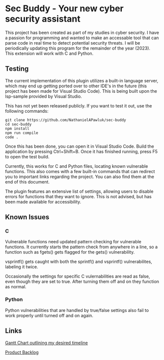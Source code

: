 # Sec Buddy - Your new cyber security assistant

This project has been created as part of my studies in cyber security. I have a passion for programming and wanted to make an accessable tool that can parse code in real time to detect potential security threats.
I will be periodically updating this program for the remainder of the year (2023). This extension will work with C and Python.


## Testing

The current implementation of this plugin utilizes a built-in language server, which may end up getting ported over to other IDE's in the future (this project has been made for Visual Studio Code). This is being built upon the lsp-sample provided by Visual Studio.

This has not yet been released publicly. If you want to test it out, use the following commands:

```
git clone https://github.com/NathanielAPawluk/sec-buddy
cd sec-buddy
npm install
npm run compile
code .
```

Once this has been done, you can open it in Visual Studio Code. Build the application by pressing Ctrl+Shift+B. Once it has finished running, press F5 to open the test build. 

Currently, this works for C and Python files, locating known vulnerable functions. This also comes with a few built-in commands that can redirect you to important links regarding the project. You can also find them at the end of this document.

The plugin features an extensive list of settings, allowing users to disable errors for functions that they want to ignore. This is not advised, but has been made available for accessibility. 

## Known Issues
### C
Vulnerable functions need updated pattern checking for vulnerable functions. It currently starts the pattern check from anywhere in a line, so a function such as fgets() gets flagged for the gets() vulnerability.

vsprintf() gets caught with both the sprintf() and vsprintf() vulnerabilites, labeling it twice.

Occasionally the settings for specific C vulernabilities are read as false, even though they are set to true. After turning them off and on they function as normal.

### Python
Python vulnerabilities that are handled by true/false settings also fail to work properly until turned off and on again.


## Links
[Gantt Chart outlining my desired timeline](https://docs.google.com/spreadsheets/d/1GuXvdTbiaAUqEo6yg0PqPoB8BL2E7ebxp7SBiiyEnoo/edit?usp=sharing)

[Product Backlog](https://docs.google.com/document/d/1ajQbIBILqC7eJM0Bc9Ylj9J7tyNvx90QQ41-XbVyMLs/edit?usp=sharing)

